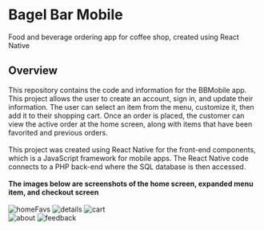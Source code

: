 # Bagel Bar Mobile
Food and beverage ordering app for coffee shop, created using React Native<br/>
## Overview
This repository contains the code and information for the BBMobile app. This project allows the user to create an account, sign in, and update their information. The user can select an item from the menu, customize it, then add it to their shopping cart. Once an order is placed, the customer can view the active order at the home screen, along with items that have been favorited and previous orders.<br/>
<br/>
This project was created using React Native for the front-end components, which is a JavaScript framework for mobile apps. The React Native code connects to a PHP back-end where the SQL database is then accessed.<br/>
<br/>
**The images below are screenshots of the home screen, expanded menu item, and checkout screen**<br/>
<br/>
![homeFavs](https://johndan2354.github.io/BBMobileImages/homeFavs.png) ![details](https://johndan2354.github.io/BBMobileImages/details.png) ![cart](https://johndan2354.github.io/BBMobileImages/cartScreen.png)<br/>
![about](https://johndan2354.github.io/BBMobileImages/about.png)  ![feedback](https://johndan2354.github.io/BBMobileImages/feedback.png)<br/>

